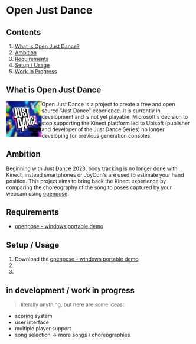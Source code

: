 # Open Just Dance

## Contents
1. [What is Open Just Dance?](#what-is-it)
2. [Ambition](#ambition)
2. [Requirements](#requirements)
3. [Setup / Usage](#setup)
4. [Work In Progress](#work)

## What is Open Just Dance
<img align="left" margin-left: src="./assets/logo.png" width="96" height="96">
Open Just Dance is a project to create a free and open source "Just Dance" experience. It is currently in development and is not yet playable. Microsoft's decision to stop supporting the Kinect plattform led to Ubisoft (publisher and developer of the Just Dance Series) no longer developing for previous generation consoles.


## Ambition
Beginning with Just Dance 2023, body tracking is no longer done with Kinect, instead smartphones or JoyCon's are used to estimate your hand position.
This project aims to bring back the Kinect experience by comparing the choreography of the song to poses captured by your webcam using [openpose](https://github.com/CMU-Perceptual-Computing-Lab/openpose/).


## Requirements
- [openpose - windows portable demo](https://github.com/CMU-Perceptual-Computing-Lab/openpose/blob/master/doc/installation/0_index.md#windows-portable-demo)

## Setup / Usage
1. Download the [openpose - windows portable demo](https://github.com/CMU-Perceptual-Computing-Lab/openpose/blob/master/doc/installation/0_index.md#windows-portable-demo)
2. 
3. 

## in development / work in progress

> literally anything, but here are some ideas:

- scoring system
- user interface
- multiple player support
- song selection -> more songs / choreographies

